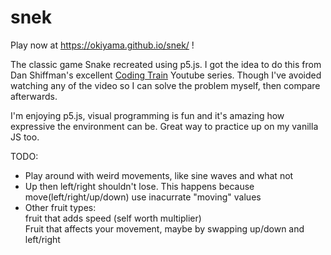 # snek
Play now at https://okiyama.github.io/snek/ !

The classic game Snake recreated using p5.js. I got the idea to do this from Dan Shiffman's excellent [Coding Train](https://www.youtube.com/watch?v=AaGK-fj-BAM) Youtube series.
Though I've avoided watching any of the video so I can solve the problem myself, then compare afterwards.

I'm enjoying p5.js, visual programming is fun and it's amazing how expressive the environment can be. Great way to practice up on my vanilla JS too.

TODO:  
* Play around with weird movements, like sine waves and what not  
* Up then left/right shouldn't lose. This happens because move(left/right/up/down) use inacurrate "moving" values  
* Other fruit types:  
	fruit that adds speed (self worth multiplier)   
	Fruit that affects your movement, maybe by swapping up/down and left/right
